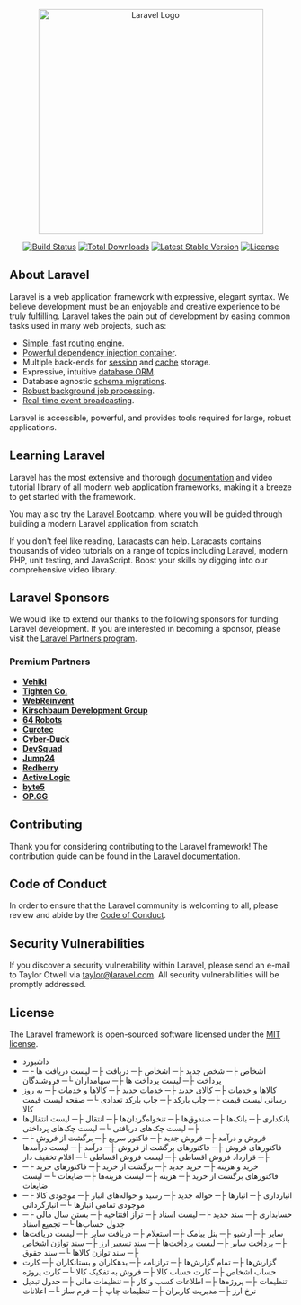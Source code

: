 <p align="center"><a href="https://laravel.com" target="_blank"><img src="https://raw.githubusercontent.com/laravel/art/master/logo-lockup/5%20SVG/2%20CMYK/1%20Full%20Color/laravel-logolockup-cmyk-red.svg" width="400" alt="Laravel Logo"></a></p>

<p align="center">
<a href="https://github.com/laravel/framework/actions"><img src="https://github.com/laravel/framework/workflows/tests/badge.svg" alt="Build Status"></a>
<a href="https://packagist.org/packages/laravel/framework"><img src="https://img.shields.io/packagist/dt/laravel/framework" alt="Total Downloads"></a>
<a href="https://packagist.org/packages/laravel/framework"><img src="https://img.shields.io/packagist/v/laravel/framework" alt="Latest Stable Version"></a>
<a href="https://packagist.org/packages/laravel/framework"><img src="https://img.shields.io/packagist/l/laravel/framework" alt="License"></a>
</p>

## About Laravel

Laravel is a web application framework with expressive, elegant syntax. We believe development must be an enjoyable and creative experience to be truly fulfilling. Laravel takes the pain out of development by easing common tasks used in many web projects, such as:

- [Simple, fast routing engine](https://laravel.com/docs/routing).
- [Powerful dependency injection container](https://laravel.com/docs/container).
- Multiple back-ends for [session](https://laravel.com/docs/session) and [cache](https://laravel.com/docs/cache) storage.
- Expressive, intuitive [database ORM](https://laravel.com/docs/eloquent).
- Database agnostic [schema migrations](https://laravel.com/docs/migrations).
- [Robust background job processing](https://laravel.com/docs/queues).
- [Real-time event broadcasting](https://laravel.com/docs/broadcasting).

Laravel is accessible, powerful, and provides tools required for large, robust applications.

## Learning Laravel

Laravel has the most extensive and thorough [documentation](https://laravel.com/docs) and video tutorial library of all modern web application frameworks, making it a breeze to get started with the framework.

You may also try the [Laravel Bootcamp](https://bootcamp.laravel.com), where you will be guided through building a modern Laravel application from scratch.

If you don't feel like reading, [Laracasts](https://laracasts.com) can help. Laracasts contains thousands of video tutorials on a range of topics including Laravel, modern PHP, unit testing, and JavaScript. Boost your skills by digging into our comprehensive video library.

## Laravel Sponsors

We would like to extend our thanks to the following sponsors for funding Laravel development. If you are interested in becoming a sponsor, please visit the [Laravel Partners program](https://partners.laravel.com).

### Premium Partners

- **[Vehikl](https://vehikl.com/)**
- **[Tighten Co.](https://tighten.co)**
- **[WebReinvent](https://webreinvent.com/)**
- **[Kirschbaum Development Group](https://kirschbaumdevelopment.com)**
- **[64 Robots](https://64robots.com)**
- **[Curotec](https://www.curotec.com/services/technologies/laravel/)**
- **[Cyber-Duck](https://cyber-duck.co.uk)**
- **[DevSquad](https://devsquad.com/hire-laravel-developers)**
- **[Jump24](https://jump24.co.uk)**
- **[Redberry](https://redberry.international/laravel/)**
- **[Active Logic](https://activelogic.com)**
- **[byte5](https://byte5.de)**
- **[OP.GG](https://op.gg)**

## Contributing

Thank you for considering contributing to the Laravel framework! The contribution guide can be found in the [Laravel documentation](https://laravel.com/docs/contributions).

## Code of Conduct

In order to ensure that the Laravel community is welcoming to all, please review and abide by the [Code of Conduct](https://laravel.com/docs/contributions#code-of-conduct).

## Security Vulnerabilities

If you discover a security vulnerability within Laravel, please send an e-mail to Taylor Otwell via [taylor@laravel.com](mailto:taylor@laravel.com). All security vulnerabilities will be promptly addressed.

## License

The Laravel framework is open-sourced software licensed under the [MIT license](https://opensource.org/licenses/MIT).


- داشبورد
- اشخاص
  ├─ شخص جدید
  ├─ اشخاص
  ├─ دریافت
  ├─ لیست دریافت ها
  ├─ پرداخت
  ├─ لیست پرداخت ها
  ├─ سهامداران
  └─ فروشندگان
- کالاها و خدمات
  ├─ کالای جدید
  ├─ خدمات جدید
  ├─ کالاها و خدمات
  ├─ به روز رسانی لیست قیمت
  ├─ چاپ بارکد
  ├─ چاپ بارکد تعدادی
  └─ صفحه لیست قیمت کالا
- بانکداری
  ├─ بانک‌ها
  ├─ صندوق‌ها
  ├─ تنخواه‌گردان‌ها
  ├─ انتقال
  ├─ لیست انتقال‌ها
  ├─ لیست چک‌های دریافتی
  └─ لیست چک‌های پرداختی
- فروش و درآمد
  ├─ فروش جدید
  ├─ فاکتور سریع
  ├─ برگشت از فروش
  ├─ فاکتورهای فروش
  ├─ فاکتورهای برگشت از فروش
  ├─ درآمد
  ├─ لیست درآمدها
  ├─ قرارداد فروش اقساطی
  ├─ لیست فروش اقساطی
  └─ اقلام تخفیف دار
- خرید و هزینه
  ├─ خرید جدید
  ├─ برگشت از خرید
  ├─ فاکتورهای خرید
  ├─ فاکتورهای برگشت از خرید
  ├─ هزینه
  ├─ لیست هزینه‌ها
  ├─ ضایعات
  └─ لیست ضایعات
- انبارداری
  ├─ انبارها
  ├─ حواله جدید
  ├─ رسید و حواله‌های انبار
  ├─ موجودی کالا
  ├─ موجودی تمامی انبارها
  └─ انبارگردانی
- حسابداری
  ├─ سند جدید
  ├─ لیست اسناد
  ├─ تراز افتتاحیه
  ├─ بستن سال مالی
  ├─ جدول حساب‌ها
  └─ تجمیع اسناد
- سایر
  ├─ آرشیو
  ├─ پنل پیامک
  ├─ استعلام
  ├─ دریافت سایر
  ├─ لیست دریافت‌ها
  ├─ پرداخت سایر
  ├─ لیست پرداخت‌ها
  ├─ سند تسعیر ارز
  ├─ سند توازن اشخاص
  ├─ سند توازن کالاها
  └─ سند حقوق
- گزارش‌ها
  ├─ تمام گزارش‌ها
  ├─ ترازنامه
  ├─ بدهکاران و بستانکاران
  ├─ کارت حساب اشخاص
  ├─ کارت حساب کالا
  ├─ فروش به تفکیک کالا
  └─ کارت پروژه
- تنظیمات
  ├─ پروژه‌ها
  ├─ اطلاعات کسب و کار
  ├─ تنظیمات مالی
  ├─ جدول تبدیل نرخ ارز
  ├─ مدیریت کاربران
  ├─ تنظیمات چاپ
  ├─ فرم ساز
  └─ اعلانات
